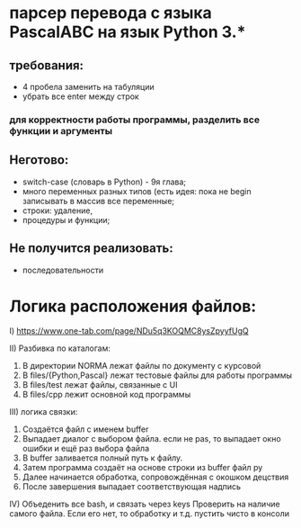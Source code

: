 # парсер перевода с языка PascalABC на язык Python 3.*
## требования:
- 4 пробела заменить на табуляции
- убрать все enter между строк 
### для корректности работы программы, разделить все функции и аргументы

## Неготово:
- switch-case (словарь в Python) - 9я глава;
- много переменных разных типов (есть идея: пока не begin записывать в массив все переменные;
- строки: удаление, 
- процедуры и функции;

## Hе получится реализовать:
- последовательности

# Логика расположения файлов: 
I) https://www.one-tab.com/page/NDu5q3KOQMC8ysZpyyfUgQ

II) Разбивка по каталогам:
1. В директории NORMA лежат файлы по документу с курсовой
2. В files/{Python,Pascal} лежат тестовые файлы для работы программы
3. В files/test лежат файлы, связанные с UI
4. В files/cpp лежит основной код программы

III) логика связки:
1. Создаётся файл с именем buffer
2. Выпадает диалог с выбором файла. если не pas, то выпадает окно ошибки и ещё раз выбора файла
3. В buffer заливается полный путь к файлу.
4. Затем программа создаёт на основе строки из buffer файл py
5. Далее начинается обработка, сопровождённая с окошком децствия
6. После завершения выпадает соответствующая надпись

IV) Объеденить все bash, и связать через keys
Проверить на наличие самого файла. Если его нет, то обработку и т.д. пустить чисто в консоли

